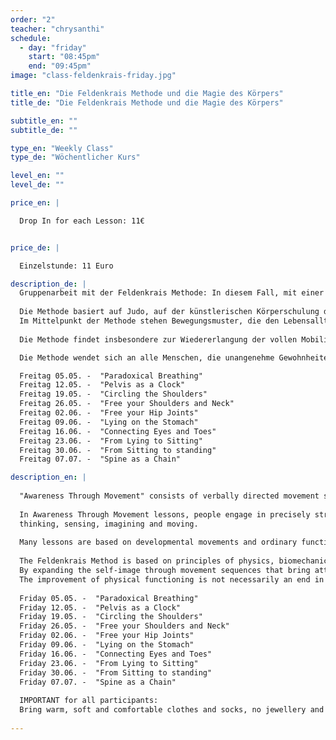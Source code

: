 ```yaml
---
order: "2"
teacher: "chrysanthi"
schedule:
  - day: "friday"
    start: "08:45pm"
    end: "09:45pm"
image: "class-feldenkrais-friday.jpg"

title_en: "Die Feldenkrais Methode und die Magie des Körpers"
title_de: "Die Feldenkrais Methode und die Magie des Körpers"

subtitle_en: ""
subtitle_de: ""

type_en: "Weekly Class"
type_de: "Wöchentlicher Kurs"

level_en: ""
level_de: ""

price_en: |

  Drop In for each Lesson: 11€


price_de: |  

  Einzelstunde: 11 Euro

description_de: |
  Gruppenarbeit mit der Feldenkrais Methode: In diesem Fall, mit einer Gruppe, arbeite ich durch die Art und Weise der Methode die "Bewusstheit durch Bewegung" heißt (Awareness Through Movement), wo ich durch verbale Kommunikation und bestimmte an die Gruppenmitglieder angepasste Übunge anwende.
  
  Die Methode basiert auf Judo, auf der künstlerischen Körperschulung der 1920er Jahre sowie auf Erkenntnissen der manuellen Medizin.
  Im Mittelpunkt der Methode stehen Bewegungsmuster, die den Lebensalltag eines Menschen prägen, und die Möglichkeiten, diese angemessen zu variieren. Sie möchte den Menschen befähigen, über die Wahrnehmung von Bewegungsabläufen seine Bewusstheit zu erweitern und größere sensomotorische Differenziertheit zu erlangen. Nachteilige Bewegungsmuster sollen gelöst und neue Bewegungsalternativen aufgezeigt werden. Auf diese Weise kann er schließlich besser erkennen und verstehen, wie er sich selbst wahrnimmt und im täglichen Leben organisiert. Beschwerden werden zu entsprechenden Bewegungsmustern zurückverfolgt und Defizite möglichst durch andere, neu erkannte Bewegungsmöglichkeiten überbrückt. Indem sich der Lernende über das eigene Tun bewusst wird, entsteht neue Beweglichkeit für Körper und Geist.
  
  Die Methode findet insbesondere zur Wiedererlangung der vollen Mobilität nach Verletzungen in der Rehabilitation und beim Abbau von fehlende Schmerzen Anwendung. Ihrem Konzept nach können jedoch Menschen in den unterschiedlichsten Lebenssituationen von ihren Möglichkeiten profitieren. Sie soll geistige und körperliche Frische bis ins hohe Alter erhalten helfen. Auch beispielsweise für Musiker, Tänzer, Sportler und andere an Bewegung Interessierte kann sie von Nutzen sein.

  Die Methode wendet sich an alle Menschen, die unangenehme Gewohnheiten oder spezifische und bestimmte körperliche Schwierigkeiten und Schmerzen bewältigen wollen, aber auch an ALLE die sich weiter entwicklen und selbsterkennen wollen.

  Freitag 05.05. -  "Paradoxical Breathing"  
  Freitag 12.05. -  "Pelvis as a Clock"  
  Freitag 19.05. -  "Circling the Shoulders"  
  Freitag 26.05. -  "Free your Shoulders and Neck"  
  Freitag 02.06. -  "Free your Hip Joints"  
  Freitag 09.06. -  "Lying on the Stomach"  
  Freitag 16.06. -  "Connecting Eyes and Toes"  
  Freitag 23.06. -  "From Lying to Sitting"  
  Freitag 30.06. -  "From Sitting to standing"  
  Freitag 07.07. -  "Spine as a Chain"  

description_en: |
  
  "Awareness Through Movement" consists of verbally directed movement sequences presented primarily to groups. A lesson generally lasts from forty to sixty minutes. Each lesson is usually organized around a particular function.
  
  In Awareness Through Movement lessons, people engage in precisely structured movement explorations that involve: 
  thinking, sensing, imagining and moving.
  
  Many lessons are based on developmental movements and ordinary functional activities. Some are based on more abstract explorations of joint, muscle, and postural relationships. The lessons consist of comfortable, easy movements that gradually evolve into movements of greater range and complexity. 
  
  The Feldenkrais Method is based on principles of physics, biomechanics and an empirical understanding of learning and human development. 
  By expanding the self-image through movement sequences that bring attention to the parts of the self that are out of awareness, the Method enables you to include more of yourself in your functioning movements. Students become more aware of their habitual neuromuscular patterns and rigidities and expand options for new ways of moving. By increasing sensitivity the Feldenkrais Method assists you to live your life more fully, efficiently and comfortably.
  The improvement of physical functioning is not necessarily an end in itself. Such improvement is based on developing a broader functional awareness which is often a way to more generalized enhancement of functioning in the context of your environment and life.
  
  Friday 05.05. -  "Paradoxical Breathing"  
  Friday 12.05. -  "Pelvis as a Clock"  
  Friday 19.05. -  "Circling the Shoulders"  
  Friday 26.05. -  "Free your Shoulders and Neck"  
  Friday 02.06. -  "Free your Hip Joints"  
  Friday 09.06. -  "Lying on the Stomach"  
  Friday 16.06. -  "Connecting Eyes and Toes"  
  Friday 23.06. -  "From Lying to Sitting"  
  Friday 30.06. -  "From Sitting to standing"  
  Friday 07.07. -  "Spine as a Chain"  
  
  IMPORTANT for all participants:
  Bring warm, soft and comfortable clothes and socks, no jewellery and no mobiles during the lesson !
  
---
```

